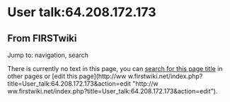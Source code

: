 # User talk:64.208.172.173

## From FIRSTwiki

Jump to: navigation, search

There is currently no text in this page, you can [search for this page title](Special:Search/64.208.172.173 "Special:Search/64.208.172.173") in other pages or [edit this page](http://ww
w.firstwiki.net/index.php?title=User_talk:64.208.172.173&action=edit "http://w
ww.firstwiki.net/index.php?title=User_talk:64.208.172.173&action=edit").
